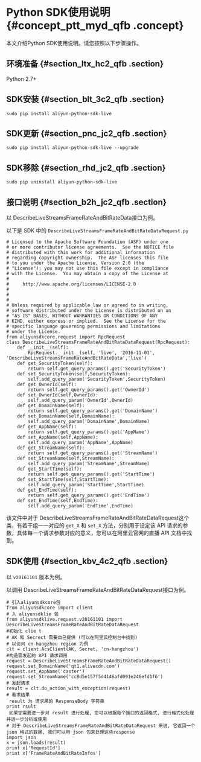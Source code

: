 # Python SDK使用说明 {#concept_ptt_myd_qfb .concept}

本文介绍Python SDK使用说明。请您按照以下步骤操作。

## 环境准备 {#section_ltx_hc2_qfb .section}

Python 2.7+

## SDK安装 {#section_blt_3c2_qfb .section}

```
sudo pip install aliyun-python-sdk-live
```

## SDK更新 {#section_pnc_jc2_qfb .section}

```
sudo pip install aliyun-python-sdk-live --upgrade
```

## SDK移除 {#section_rhd_jc2_qfb .section}

```
sudo pip uninstall aliyun-python-sdk-live
```

## 接口说明 {#section_b2h_jc2_qfb .section}

以 DescribeLiveStreamsFrameRateAndBitRateData接口为例。

以下是 SDK 中的 `DescribeLiveStreamsFrameRateAndBitRateDataRequest.py`

```
# Licensed to the Apache Software Foundation (ASF) under one
# or more contributor license agreements.  See the NOTICE file
# distributed with this work for additional information
# regarding copyright ownership.  The ASF licenses this file
# to you under the Apache License, Version 2.0 (the
# "License"); you may not use this file except in compliance
# with the License.  You may obtain a copy of the License at
#
#     http://www.apache.org/licenses/LICENSE-2.0
#
#
#
# Unless required by applicable law or agreed to in writing,
# software distributed under the License is distributed on an
# "AS IS" BASIS, WITHOUT WARRANTIES OR CONDITIONS OF ANY
# KIND, either express or implied.  See the License for the
# specific language governing permissions and limitations
# under the License.
from aliyunsdkcore.request import RpcRequest
class DescribeLiveStreamsFrameRateAndBitRateDataRequest(RpcRequest):
    def __init__(self):
        RpcRequest.__init__(self, 'live', '2016-11-01', 'DescribeLiveStreamsFrameRateAndBitRateData','live')
    def get_SecurityToken(self):
        return self.get_query_params().get('SecurityToken')
    def set_SecurityToken(self,SecurityToken):
        self.add_query_param('SecurityToken',SecurityToken)
    def get_OwnerId(self):
        return self.get_query_params().get('OwnerId')
    def set_OwnerId(self,OwnerId):
        self.add_query_param('OwnerId',OwnerId)
    def get_DomainName(self):
        return self.get_query_params().get('DomainName')
    def set_DomainName(self,DomainName):
        self.add_query_param('DomainName',DomainName)
    def get_AppName(self):
        return self.get_query_params().get('AppName')
    def set_AppName(self,AppName):
        self.add_query_param('AppName',AppName)
    def get_StreamName(self):
        return self.get_query_params().get('StreamName')
    def set_StreamName(self,StreamName):
        self.add_query_param('StreamName',StreamName)
    def get_StartTime(self):
        return self.get_query_params().get('StartTime')
    def set_StartTime(self,StartTime):
        self.add_query_param('StartTime',StartTime)
    def get_EndTime(self):
        return self.get_query_params().get('EndTime')
    def set_EndTime(self,EndTime):
        self.add_query_param('EndTime',EndTime)
```

该文件中对于 DescribeLiveStreamsFrameRateAndBitRateDataRequest这个类，有若干组一一对应的 `get_X` 和 `set_X` 方法，分别用于设定该 API 请求的参数，具体每一个请求参数对应的意义，您可以在阿里云官网的直播 API 文档中找到。

## SDK使用 {#section_kbv_4c2_qfb .section}

以 `v20161101` 版本为例。

以调用 DescribeLiveStreamsFrameRateAndBitRateDataRequest接口为例。

```
# 引入aliyunsdkcore包
from aliyunsdkcore import client
# 入 aliyunsdklie 包
from aliyunsdklive.request.v20161101 import DescribeLiveStreamsFrameRateAndBitRateDataRequest
#初始化 clie t
# AK 和 Secrect 需要自己提供 (可以在阿里云控制台中找到)
# 以访问 cn-hangzhou region 为例
clt = client.AcsClient(AK, Secret, 'cn-hangzhou')
#构造需发起的 API 请求调用
request = DescribeLiveStreamsFrameRateAndBitRateDataRequest()
request.set_DomainName('qt1.alivecdn.com')
request.set_AppName('caster')
request.set_StreamName('cc8d5e157f5d4146afd091e246efd1f6')
# 发起请求
result = clt.do_action_with_exception(request)
# 看求结果
 result 为 请求果的 ResponseBody 字符串
print rsult
 如果您需要进一步对 result 进行处理, 您可以根据每个接口的返回格式, 进行格式化处理并进一步分析或使用
# 对于 DescribeLiveStreamsFrameRateAndBitRateDataRequest 来说, 它返回一个 json 格式的数据, 我们可以用 json 包来处理这些response
import json
x = json.loads(result)
print x['RequestId']
print x['FrameRateAndBitRateInfos']
```

